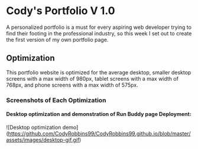 # Cody's Portfolio V 1.0

A personalized portfolio is a must for every aspiring web developer trying to find their footing
in the professional industry, so this week I set out to create the first version of my own portfolio
page.

## Optimization

This portfolio website is optimized for the average desktop, smaller desktop screens with a max width
of 980px, tablet screens with a max width of 768px, and phone screens with a max width of 575px.

### Screenshots of Each Optimization

#### Desktop optimization and demonstration of Run Buddy page Deployment:

![Desktop optimization demo]
(https://github.com/CodyRobbins99/CodyRobbins99.github.io/blob/master/assets/images/desktop-gif.gif)

